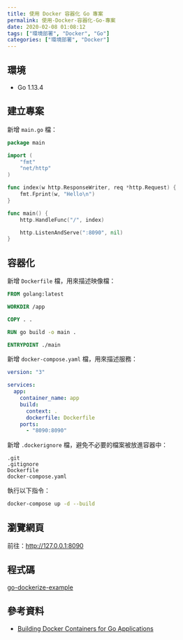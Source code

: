 ```yaml
---
title: 使用 Docker 容器化 Go 專案
permalink: 使用-Docker-容器化-Go-專案
date: 2020-02-08 01:08:12
tags: ["環境部署", "Docker", "Go"]
categories: ["環境部署", "Docker"]
---
```


## 環境

- Go 1.13.4

## 建立專案

新增 `main.go` 檔：

```GO
package main

import (
	"fmt"
	"net/http"
)

func index(w http.ResponseWriter, req *http.Request) {
	fmt.Fprint(w, "Hello\n")
}

func main() {
	http.HandleFunc("/", index)

	http.ListenAndServe(":8090", nil)
}
```

## 容器化

新增 `Dockerfile` 檔，用來描述映像檔：

```DOCKERFILE
FROM golang:latest

WORKDIR /app

COPY . .

RUN go build -o main .

ENTRYPOINT ./main
```

新增 `docker-compose.yaml` 檔，用來描述服務：

```YAML
version: "3"

services:
  app:
    container_name: app
    build:
      context: .
      dockerfile: Dockerfile
    ports:
      - "8090:8090"
```

新增 `.dockerignore` 檔，避免不必要的檔案被放進容器中：

```ENV
.git
.gitignore
Dockerfile
docker-compose.yaml
```

執行以下指令：

```BASH
docker-compose up -d --build
```

## 瀏覽網頁

前往：<http://127.0.0.1:8090>

## 程式碼

[go-dockerize-example](https://github.com/memochou1993/go-dockerize-example)

## 參考資料

- [Building Docker Containers for Go Applications](https://www.callicoder.com/docker-golang-image-container-example/)
